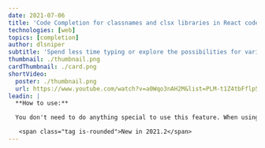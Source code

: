 ```yaml
---
date: 2021-07-06
title: 'Code Completion for classnames and clsx libraries in React code'
technologies: [web]
topics: [completion]
author: dlsniper
subtitle: 'Spend less time typing or explore the possibilities for various CSS class names in React aps'
thumbnail: ./thumbnail.png
cardThumbnail: ./card.png
shortVideo:
  poster: ./thumbnail.png
  url: https://www.youtube.com/watch?v=a0Wqo3nAH2M&list=PLM-t1Z4tbFflp57RnfgjXOdpOg6fLhs_q&index=10
leadin: |
  **How to use:**

  You don't need to do anything special to use this feature. When using the `classnames` and `clsx` libraries, the IDE will show completion suggestions for your CSS classes and resolve all symbols in string literals and properties with literal names.

   <span class="tag is-rounded">New in 2021.2</span>
---
```

